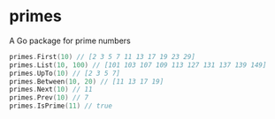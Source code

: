 # primes
A Go package for prime numbers

```go
primes.First(10) // [2 3 5 7 11 13 17 19 23 29]
primes.List(10, 100) // [101 103 107 109 113 127 131 137 139 149]
primes.UpTo(10) // [2 3 5 7]
primes.Between(10, 20) // [11 13 17 19]
primes.Next(10) // 11
primes.Prev(10) // 7
primes.IsPrime(11) // true
```